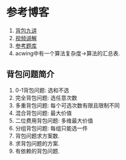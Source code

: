 # 参考博客
1. [背包九讲](https://www.cnblogs.com/jbelial/2116074.html)
2. [视频讲解](https://www.bilibili.com/video/BV1qt411Z7nE?from=search&seid=9473742964841265395)
3. [参考题库](https://www.acwing.com/problem/content/2/)
4. acwing中有一个算法复杂度->算法的汇总表.

## 背包问题简介
1. 0-1背包问题: 选和不选
2. 完全背包问题: 选任意次数
3. 多重背包问题: 每个可选次数有限且限制不同
4. 混合背包问题: 最大价值
5. 二位费用背包问题: 多维最大价值
6. 分组背包问题: 每组只能选一件
7. 背包问题求方案数.
8. 求背包问题的方案.
9. 有依赖的背包问题.